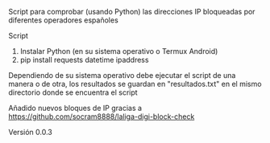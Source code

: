 Script para comprobar (usando Python) las direcciones IP bloqueadas por diferentes operadores españoles

Script
1. Instalar Python (en su sistema operativo o Termux Android)
2. pip install requests datetime ipaddress

Dependiendo de su sistema operativo debe ejecutar el script de una manera o de otra, los resultados se guardan en "resultados.txt" en el mismo directorio donde se encuentra el script

Añadido nuevos bloques de IP gracias a https://github.com/socram8888/laliga-digi-block-check

Versión 0.0.3
